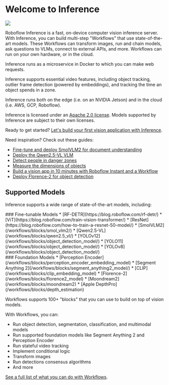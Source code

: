 # Welcome to Inference

![](https://github.com/roboflow/inference/raw/main/banner.png?raw=true)

Roboflow Inference is a fast, on-device computer vision inference server. With Inference, you can build multi-step "Workflows" that use state-of-the-art models. These Workflows can transform images, run and chain models, ask questions to VLMs, connect to external APIs, and more. Workflows can run on your own hardware, or in the cloud.

Inference runs as a microservice in Docker to which you can make web requests.

Inference supports essential video features, including object tracking, outlier frame detection (powered by embeddings), and tracking the time an object spends in a zone.

Inference runs both on the edge (i.e. on an NVIDIA Jetson) and in the cloud (i.e. AWS, GCP, Roboflow).

Inference is licensed under an [Apache 2.0 license](https://github.com/roboflow/inference/). Models supported by Inference are subject to their own licenses.

Ready to get started? [Let's build your first vision application with Inference](/start/getting-started/).

Need inspiration? Check out these guides:

- [Fine-tune and deploy SmolVLM2 for document understanding](https://www.youtube.com/watch?v=qLPInUmH9xE)
- [Deploy the Qwen2.5-VL VLM](https://www.youtube.com/watch?v=3PIDMhvwZd8)
- [Detect people in danger zones](https://www.youtube.com/watch?v=1N8JKCqR5Xg)
- [Measure the dimensions of objects](https://www.youtube.com/watch?v=FQY7TSHfZeI)
- [Build a vision app in 10 minutes with Roboflow Instant and a Workflow](https://www.youtube.com/watch?v=aPxlImNxj5A)
- [Deploy Florence-2 for object detection](https://www.youtube.com/watch?v=_u53TxShLsk)

## Supported Models
Inference supports a wide range of state-of-the-art models, including:

<div class="grid" markdown style="grid-template-columns: 1fr 1fr !important;">
<div markdown>
### Fine-tunable Models
* [RF-DETR](https://blog.roboflow.com/rf-detr/)
* [ViT](https://blog.roboflow.com/train-vision-transformer/)
* [ResNet](https://blog.roboflow.com/how-to-train-a-resnet-50-model/)
* [SmolVLM2](/workflows/blocks/smol_vlm2/)
* [Qwen2.5-VL](/workflows/blocks/qwen2.5_vl/)
* [YOLOv12](/workflows/blocks/object_detection_model/)
* [YOLO11](/workflows/blocks/object_detection_model/)
* [YOLOv8](/workflows/blocks/object_detection_model/)
</div>
<div markdown>
### Foundation Models 
* [Perception Encoder](/workflows/blocks/perception_encoder_embedding_model)
* [Segment Anything 2](/workflows/blocks/segment_anything2_model/)
* [CLIP](/workflows/blocks/clip_embedding_model)
* [Florence-2](/workflows/blocks/florence2_model)
* [Moondream2](/workflows/blocks/moondream2)
* [Apple DepthPro](/workflows/blocks/depth_estimation)
</div>
</div>

Workflows supports 100+ "blocks" that you can use to build on top of vision models.

With Workflows, you can:

* Run object detection, segmentation, classification, and multimodal models
* Run supported foundation models like Segment Anything 2 and Perception Encoder
* Run stateful video tracking
* Implement conditional logic
* Transform images
* Run detections consensus algorithms
* And more

[See a full list of what you can do with Workflows](/workflows/tutorials).